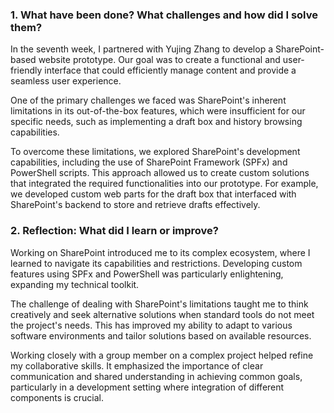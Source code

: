 ### 1. What have been done? What challenges and how did I solve them?

In the seventh week, I partnered with Yujing Zhang to develop a SharePoint-based website prototype. Our goal was to create a functional and user-friendly interface that could efficiently manage content and provide a seamless user experience.

One of the primary challenges we faced was SharePoint's inherent limitations in its out-of-the-box features, which were insufficient for our specific needs, such as implementing a draft box and history browsing capabilities.

To overcome these limitations, we explored SharePoint's development capabilities, including the use of SharePoint Framework (SPFx) and PowerShell scripts. This approach allowed us to create custom solutions that integrated the required functionalities into our prototype. For example, we developed custom web parts for the draft box that interfaced with SharePoint's backend to store and retrieve drafts effectively.

### 2. Reflection: What did I learn or improve?

Working on SharePoint introduced me to its complex ecosystem, where I learned to navigate its capabilities and restrictions. Developing custom features using SPFx and PowerShell was particularly enlightening, expanding my technical toolkit.

The challenge of dealing with SharePoint's limitations taught me to think creatively and seek alternative solutions when standard tools do not meet the project's needs. This has improved my ability to adapt to various software environments and tailor solutions based on available resources.

Working closely with a group member on a complex project helped refine my collaborative skills. It emphasized the importance of clear communication and shared understanding in achieving common goals, particularly in a development setting where integration of different components is crucial.